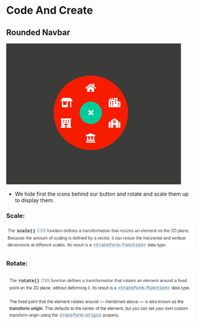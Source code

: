 # Code And Create
## Rounded Navbar
![](./img/preview.png)
- We hide first the icons behind our button and rotate and scale them up to display them.

### Scale:
![](./img/scale.png)

### Rotate:
![](./img/rotate.png)
